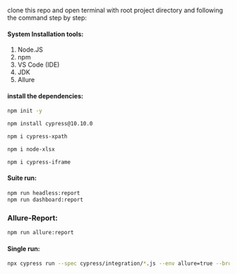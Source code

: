 clone this repo and open terminal with root project directory and following the command step by step:
 
 
 #### System Installation tools:
 1. Node.JS
 2. npm
 3. VS Code (IDE)
 4. JDK
 5. Allure
 
 #### install the dependencies:

 ```bash
 npm init -y
 ```

 ```bash
 npm install cypress@10.10.0
 ```

 ```bash
 npm i cypress-xpath
 ```

  ```bash
 npm i node-xlsx
 ```

   ```bash
 npm i cypress-iframe
 ```

 #### Suite run: 

   ```bash
 npm run headless:report
 npm run dashboard:report
 ```

 ### Allure-Report:

   ```bash
  npm run allure:report
  ```


 #### Single run:

  ```bash
 npx cypress run --spec cypress/integration/*.js --env allure=true --browser chrome --headed
 ```

